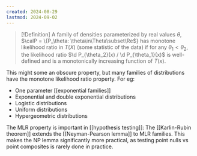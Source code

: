```yaml
---
created: 2024-08-29
lastmod: 2024-09-02
---
```

> [!Definition]
> A family of densities parameterized by real values $\theta$, $\calP = \{P_\theta: \theta\in\Theta\subset\Re$} has monotone likelihood ratio in $T(X)$ (some statistic of the data) if for any $\theta_1<\theta_2$, the likelihood ratio $\d P_{\theta_2}(x) / \d P_{\theta_1}(x)$ is well-defined and is a monotonically increasing function of $T(x)$. 

This might some an obscure property, but many families of distributions have the monotone likelihood ratio property. For eg: 
- One parameter [[exponential families]]
- Exponential and double exponential distributions 
- Logistic distributions 
- Uniform distributions 
- Hypergeometric distributions 

The MLR property is important in [[hypothesis testing]]: The [[Karlin-Rubin theorem]] extends the [[Neyman-Pearson lemma]] to MLR families. This makes the NP lemma significantly more practical, as testing point nulls vs point composites is rarely done in practice. 